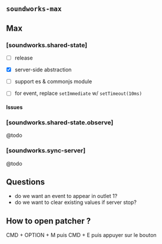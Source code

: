 ## `soundworks-max`

## Max

### [soundworks.shared-state]

- [ ] release
- [x] server-side abstraction 
- [ ] support es & commonjs module

- [ ] for event, replace `setImmediate` w/ `setTimeout(10ms)`

#### Issues

### [soundworks.shared-state.observe]

@todo 

### [soundworks.sync-server]

@todo

## Questions

- do we want an event to appear in outlet 1?
- do we want to clear existing values if server stop?

## How to open patcher ?

CMD + OPTION + M puis CMD + E puis appuyer sur le bouton
